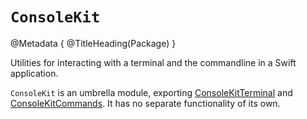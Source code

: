 # ``ConsoleKit``

@Metadata {
    @TitleHeading(Package)
}

Utilities for interacting with a terminal and the commandline in a Swift application.

`ConsoleKit` is an umbrella module, exporting [ConsoleKitTerminal](/consolekitterminal/documentation/consolekitterminal) and [ConsoleKitCommands](/consolekitcommands/documentation/consolekitcommands). It has no separate functionality of its own.
